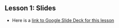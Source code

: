 
## Lesson 1: Slides
- Here is a [link to Google Slide Deck for this lesson](https://docs.google.com/presentation/d/1NBZxph-t89wXCSg8bEDWe49Kn7vfUTDltLMqp85jkIo/edit?usp=sharing)
